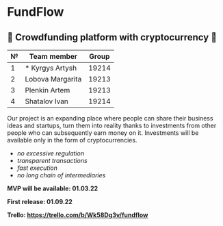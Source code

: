 # FundFlow
## :money_with_wings: Crowdfunding platform with cryptocurrency :money_with_wings:

№ | Team member | Group
---|-------------|-------
1 | * Kyrgys Artysh | 19214
2 | Lobova Margarita | 19213
3 | Plenkin Artem | 19213
4 | Shatalov Ivan |19214

Our project is an expanding place where people can share their business ideas and startups, turn them into reality thanks to investments from other people who can subsequently earn money on it. Investments will be available only in the form of cryptocurrencies. 

* *no excessive regulation*
* *transparent transactions*
* *fast execution*
* *no long chain of intermediaries* 

**MVP will be available: 01.03.22**

**First release: 01.09.22**

**Trello: https://trello.com/b/Wk58Dg3v/fundflow**
